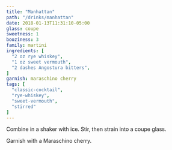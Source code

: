 ```yaml
---
title: "Manhattan"
path: "/drinks/manhattan"
date: 2018-01-13T11:31:10-05:00
glass: coupe
sweetness: 1
booziness: 3
family: martini
ingredients: [
  "2 oz rye whiskey",
  "1 oz sweet vermouth",
  "2 dashes Angostura bitters",
]
garnish: maraschino cherry
tags: [
  "classic-cocktail",
  "rye-whiskey",
  "sweet-vermouth",
  "stirred"
]
---
```

Combine in a shaker with ice. Stir, then strain into a coupe glass.

Garnish with a Maraschino cherry.
